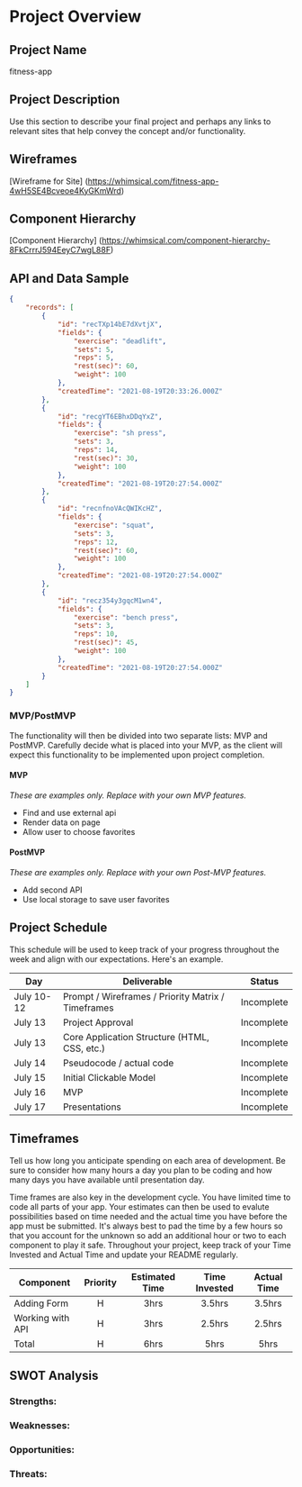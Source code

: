 # Project Overview

## Project Name

fitness-app

## Project Description

Use this section to describe your final project and perhaps any links to relevant sites that help convey the concept and/or functionality.

## Wireframes

[Wireframe for Site] (https://whimsical.com/fitness-app-4wH5SE4Bcveoe4KyGKmWrd)


## Component Hierarchy
[Component Hierarchy] (https://whimsical.com/component-hierarchy-8FkCrrrJ594EeyC7wgL88F)

## API and Data Sample

```json
{
    "records": [
        {
            "id": "recTXp14bE7dXvtjX",
            "fields": {
                "exercise": "deadlift",
                "sets": 5,
                "reps": 5,
                "rest(sec)": 60,
                "weight": 100
            },
            "createdTime": "2021-08-19T20:33:26.000Z"
        },
        {
            "id": "recgYT6EBhxDDqYxZ",
            "fields": {
                "exercise": "sh press",
                "sets": 3,
                "reps": 14,
                "rest(sec)": 30,
                "weight": 100
            },
            "createdTime": "2021-08-19T20:27:54.000Z"
        },
        {
            "id": "recnfnoVAcQWIKcHZ",
            "fields": {
                "exercise": "squat",
                "sets": 3,
                "reps": 12,
                "rest(sec)": 60,
                "weight": 100
            },
            "createdTime": "2021-08-19T20:27:54.000Z"
        },
        {
            "id": "recz354y3gqcM1wn4",
            "fields": {
                "exercise": "bench press",
                "sets": 3,
                "reps": 10,
                "rest(sec)": 45,
                "weight": 100
            },
            "createdTime": "2021-08-19T20:27:54.000Z"
        }
    ]
}
```

### MVP/PostMVP

The functionality will then be divided into two separate lists: MVP and PostMVP.  Carefully decide what is placed into your MVP, as the client will expect this functionality to be implemented upon project completion.  

#### MVP 
*These are examples only. Replace with your own MVP features.*

- Find and use external api 
- Render data on page 
- Allow user to choose favorites 

#### PostMVP  
*These are examples only. Replace with your own Post-MVP features.*

- Add second API
- Use local storage to save user favorites

## Project Schedule

This schedule will be used to keep track of your progress throughout the week and align with our expectations. Here's an example.

|  Day | Deliverable | Status
|---|---| ---|
|July 10-12| Prompt / Wireframes / Priority Matrix / Timeframes | Incomplete
|July 13| Project Approval | Incomplete
|July 13| Core Application Structure (HTML, CSS, etc.) | Incomplete
|July 14| Pseudocode / actual code | Incomplete
|July 15| Initial Clickable Model  | Incomplete
|July 16| MVP | Incomplete
|July 17| Presentations | Incomplete

## Timeframes

Tell us how long you anticipate spending on each area of development. Be sure to consider how many hours a day you plan to be coding and how many days you have available until presentation day.

Time frames are also key in the development cycle.  You have limited time to code all parts of your app.  Your estimates can then be used to evalute possibilities based on time needed and the actual time you have before the app must be submitted. It's always best to pad the time by a few hours so that you account for the unknown so add an additional hour or two to each component to play it safe. Throughout your project, keep track of your Time Invested and Actual Time and update your README regularly.

| Component | Priority | Estimated Time | Time Invested | Actual Time |
| --- | :---: |  :---: | :---: | :---: |
| Adding Form | H | 3hrs| 3.5hrs | 3.5hrs |
| Working with API | H | 3hrs| 2.5hrs | 2.5hrs |
| Total | H | 6hrs| 5hrs | 5hrs |

## SWOT Analysis

### Strengths:

### Weaknesses:

### Opportunities:

### Threats:
